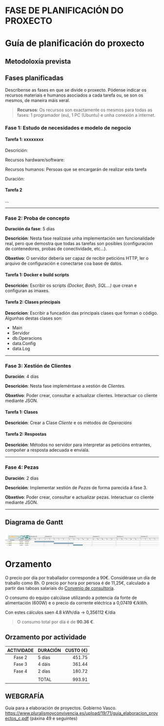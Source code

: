 # FASE DE PLANIFICACIÓN DO PROXECTO

# Guía de planificación do proxecto

## Metodoloxía prevista


## Fases planificadas

Descríbense as fases en que se divide o proxecto.
Pódense indicar os recursos materiais e humanos asociados a cada tarefa ou, se son os mesmos, de maneira máis xeral.

> **Recursos**: Os recursos son exactamente os mesmos para todas as fases: 1 programador (eu), 1 PC (Ubuntu) e unha conexión a internet.

### Fase 1: Estudo de necesidades e modelo de negocio

#### Tarefa 1: xxxxxxxx

Descrición: 

Recursos hardware/software: 

Recursos humanos: Persoas que se encargarán de realizar esta tarefa

Duración: 

#### Tarefa 2
...

-------------------------------

### Fase 2: Proba de concepto

**Duración da fase**: 5 días

**Descrición**: Nesta fase realízase unha implementación sen funcionalidade real, pero que demostra que todas as tarefas son posibles (configuracion de contenedores, probas de conectividade, etc...).

**Obxetivo**: O servidor debería ser capaz de recibir peticións HTTP, ler o arquivo de configuración e conectarse coa base de datos.

#### Tarefa 1: Docker e build scripts

**Descrición**: Escribir os scripts *(Docker, Bash, SQL...)* que crean e configuran as imaxes.

#### Tarefa 2: Clases principais

**Descricion**: Escribir a funcadión das principais clases que forman o código. 
Algunhas destas clases son:
 * Main
 * Servidor
 * db.Operacions
 * data.Config
 * data.Log

-------------------------------------

### Fase 3: Xestión de Clientes

**Duración**: 4 días

**Descrición**: Nesta fase impleméntase a xestión de *Clientes*.

**Obxetivo**: Poder crear, consultar e actualizar clientes. Interactuar co cliente mediante JSON.

#### Tarefa 1: Clases

**Descrición**: Crear a Clase *Cliente* e os métodos de *Operacións*

#### Tarefa 2: Respostas

**Descrición**: Métodos no servidor para interpretar as peticións entrantes, compoñer a resposta adecuada e enviala.

----------------

### Fase 4: Pezas

**Duración**: 2 días

**Descrición**: Implementar xestión de *Pezas* de forma parecida á fase 3.

**Obxetivo**: Poder crear, consultar e actualizar pezas. Interactuar co cliente mediante JSON.

---------------------------------------

## Diagrama de Gantt

![Diagrama de Gantt](img/xsr_Gantt.png)

# Orzamento

O precio por día por traballador corresponde a 90€.
Considérase un día de traballo como 8h. O precio por hora por persoa é de 11,25€, calculado a partir das taboas salariais do [Convenio de consultoría](https://www.boe.es/eli/es/res/2018/02/22/(3)/dof/spa/pdf).

O consumo do equipo calcúlase utilizando a potencia da fonte de alimentación (600W) e o precio da corrente eléctrica a 0,07419 €/kWh.

Con estes cálculos saen 4.8 kWh/día -> 0,356112 €/día

> O consumo total por día é de **90.36 €**.


## Orzamento por actividade

| ACTIVIDADE	| DURACIÓN	| CUSTO (€)	|
| :--:			| --		| --:		|
| Fase 2		| 5 días	| 451.75	|
| Fase 3		| 4 dáis	| 361.44	|
| Fase 4		| 2 días	| 180.72	|
|				|			|			|
|				| TOTAL		| 993.91	|

## WEBGRAFÍA
Guía para a elaboración de proyectos. Gobierno Vasco.
https://www.pluralismoyconvivencia.es/upload/19/71/guia_elaboracion_proyectos_c.pdf  (páxina 49 e seguintes)



